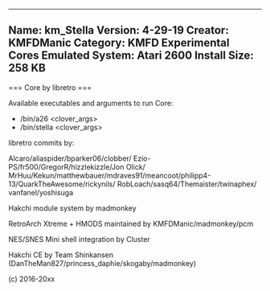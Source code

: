 -----------------------
Name: km_Stella
Version: 4-29-19
Creator: KMFDManic
Category: KMFD Experimental Cores
Emulated System: Atari 2600
Install Size: 258 KB
-----------------------
=== Core by libretro ===

Available executables and arguments to run Core:
- /bin/a26 <rom> <clover_args>
- /bin/stella <rom> <clover_args>

libretro commits by:

Alcaro/aliaspider/bparker06/clobber/
Ezio-PS/fr500/GregorR/hizzlekizzle/Jon Olick/
MrHuu/Kekun/matthewbauer/mdraves91/meancoot/philipp4-13/QuarkTheAwesome/rickynils/
RobLoach/sasq64/Themaister/twinaphex/
vanfanel/yoshisuga

Hakchi module system by madmonkey

RetroArch Xtreme + HMODS maintained by KMFDManic/madmonkey/pcm

NES/SNES Mini shell integration by Cluster

Hakchi CE by Team Shinkansen (DanTheMan827/princess_daphie/skogaby/madmonkey)

(c) 2016-20xx
